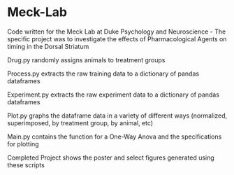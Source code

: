 # Meck-Lab

Code written for the Meck Lab at Duke Psychology and Neuroscience - The specific project was to 
investigate the effects of Pharmacological Agents on timing in the Dorsal Striatum

Drug.py randomly assigns animals to treatment groups

Process.py extracts the raw training data to a dictionary of pandas dataframes

Experiment.py extracts the raw experiment data to a dictionary of pandas dataframes

Plot.py graphs the dataframe data in a variety of different ways (normalized, superimposed, by treatment group, by animal, etc)

Main.py contains the function for a One-Way Anova and the specifications for plotting

Completed Project shows the poster and select figures generated using these scripts

